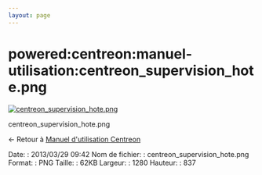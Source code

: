```yaml
---
layout: page
---
```


powered:centreon:manuel-utilisation:centreon\_supervision\_hote.png
===================================================================

[![centreon\_supervision\_hote.png](../../..//assets/media/powered/centreon/manuel-utilisation/centreon_supervision_hote.png@cache=&w=900&h=588 "centreon_supervision_hote.png")](../../..//assets/media/powered/centreon/manuel-utilisation/centreon_supervision_hote.png@cache= "Afficher le fichier original")

centreon\_supervision\_hote.png

← Retour à [Manuel d'utilisation
Centreon](../../../../centreon/manuel-utilisation/start.html "centreon:manuel-utilisation:start")

Date:
:   2013/03/29 09:42
Nom de fichier:
:   centreon\_supervision\_hote.png
Format:
:   PNG
Taille:
:   62KB
Largeur:
:   1280
Hauteur:
:   837

